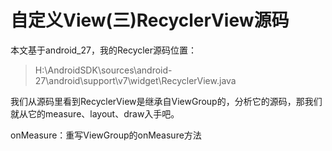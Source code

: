# 自定义View(三)RecyclerView源码 #
本文基于android_27，我的Recycler源码位置：
> H:\AndroidSDK\sources\android-27\android\support\v7\widget\RecyclerView.java


我们从源码里看到RecyclerView是继承自ViewGroup的，分析它的源码，那我们就从它的measure、layout、draw入手吧。

onMeasure：重写ViewGroup的onMeasure方法

